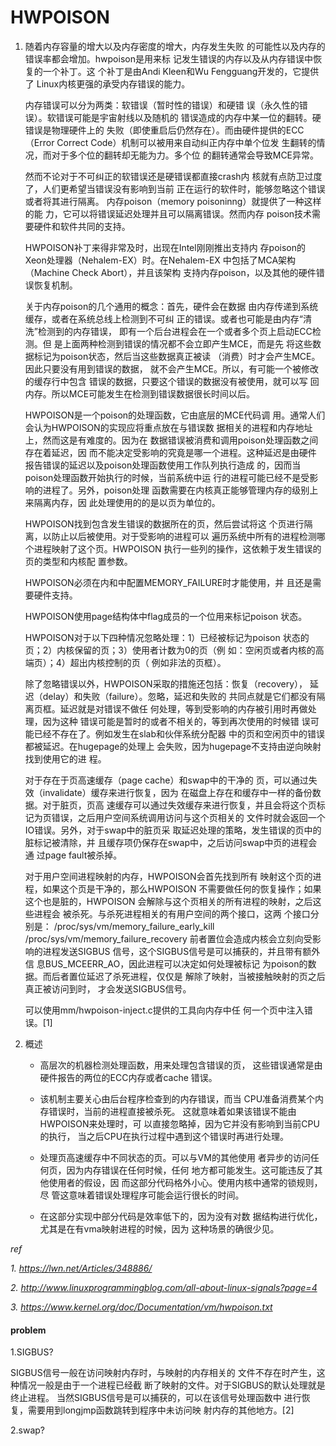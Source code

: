 HWPOISON
========

1.   随着内存容量的增大以及内存密度的增大，内存发生失败
     的可能性以及内存的错误率都会增加。hwpoison是用来标
     记发生错误的内存以及从内存错误中恢复的一个补丁。这
     个补丁是由Andi Kleen和Wu Fengguang开发的，它提供了
     Linux内核更强的承受内存错误的能力。

     内存错误可以分为两类：软错误（暂时性的错误）和硬错
     误（永久性的错误）。软错误可能是宇宙射线以及随机的
     错误造成的内存中某一位的翻转。硬错误是物理硬件上的
     失败（即使重启后仍然存在）。而由硬件提供的ECC（Error 
     Correct Code）机制可以被用来自动纠正内存中单个位发
     生翻转的情况，而对于多个位的翻转却无能为力。多个位
     的翻转通常会导致MCE异常。

     然而不论对于不可纠正的软错误还是硬错误都直接crash内
     核就有点防卫过度了，人们更希望当错误没有影响到当前
     正在运行的软件时，能够忽略这个错误或者将其进行隔离。
     内存poison（memory poisoninng）就提供了一种这样的能
     力，它可以将错误延迟处理并且可以隔离错误。然而内存
     poison技术需要硬件和软件共同的支持。

     HWPOISON补丁来得非常及时，出现在Intel刚刚推出支持内
     存poison的Xeon处理器（Nehalem-EX）时。在Nehalem-EX
     中包括了MCA架构（Machine Check Abort），并且该架构
     支持内存poison，以及其他的硬件错误恢复机制。

     关于内存poison的几个通用的概念：首先，硬件会在数据
     由内存传递到系统缓存，或者在系统总线上检测到不可纠
     正的错误。或者也可能是由内存“清洗”检测到的内存错误，
     即有一个后台进程会在一个或者多个页上启动ECC检测。但
     是上面两种检测到错误的情况都不会立即产生MCE，而是先
     将这些数据标记为poison状态，然后当这些数据真正被读
     （消费）时才会产生MCE。因此只要没有用到错误的数据，
     就不会产生MCE。所以，有可能一个被修改的缓存行中包含
     错误的数据，只要这个错误的数据没有被使用，就可以写
     回内存。所以MCE可能发生在检测到错误数据很长时间以后。

     HWPOISON是一个poison的处理函数，它由底层的MCE代码调
     用。通常人们会认为HWPOISON的实现应将重点放在与错误数
     据相关的进程和内存地址上，然而这是有难度的。因为在
     数据错误被消费和调用poison处理函数之间存在着延迟，因
     而不能决定受影响的究竟是哪一个进程。这种延迟是由硬件
     报告错误的延迟以及poison处理函数使用工作队列执行造成
     的，因而当poison处理函数开始执行的时候，当前系统中运
     行的进程可能已经不是受影响的进程了。另外，poison处理
     函数需要在内核真正能够管理内存的级别上来隔离内存，因
     此处理使用的的是以页为单位的。

     HWPOISON找到包含发生错误的数据所在的页，然后尝试将这
     个页进行隔离，以防止以后被使用。对于受影响的进程可以
     遍历系统中所有的进程检测哪个进程映射了这个页。HWPOISON
     执行一些列的操作，这依赖于发生错误的页的类型和内核配
     置参数。

     HWPOISON必须在内和中配置MEMORY_FAILURE时才能使用，并
     且还是需要硬件支持。

     HWPOISON使用page结构体中flag成员的一个位用来标记poison
     状态。

     HWPOISON对于以下四种情况忽略处理：1）已经被标记为poison
     状态的页；2）内核保留的页；3）使用者计数为0的页（例
     如：空闲页或者内核的高端页）；4）超出内核控制的页（
     例如非法的页框）。

     除了忽略错误以外，HWPOISON采取的措施还包括：恢复（recovery），
     延迟（delay）和失败（failure）。忽略，延迟和失败的
     共同点就是它们都没有隔离页框。延迟就是对错误不做任
     何处理，等到受影响的内存被引用时再做处理，因为这种
     错误可能是暂时的或者不相关的，等到再次使用的时候错
     误可能已经不存在了。例如发生在slab和伙伴系统分配器
     中的页和空闲页中的错误都被延迟。在hugepage的处理上
     会失败，因为hugepage不支持由逆向映射找到使用它的进
     程。

     对于存在于页高速缓存（page cache）和swap中的干净的
     页，可以通过失效（invalidate）缓存来进行恢复，因为
     在磁盘上存在和缓存中一样的备份数据。对于脏页，页高
     速缓存可以通过失效缓存来进行恢复，并且会将这个页标
     记为页错误，之后用户空间系统调用访问与这个页相关的
     文件时就会返回一个IO错误。另外，对于swap中的脏页采
     取延迟处理的策略，发生错误的页中的脏标记被清除，并
     且缓存项仍保存在swap中，之后访问swap中页的进程会通
     过page fault被杀掉。

     对于用户空间进程映射的内存，HWPOISON会首先找到所有
     映射这个页的进程，如果这个页是干净的，那么HWPOISON
     不需要做任何的恢复操作；如果这个也是脏的，HWPOISON
     会解除与这个页相关的所有进程的映射，之后这些进程会
     被杀死。与杀死进程相关的有用户空间的两个接口，这两
     个接口分别是：
     /proc/sys/vm/memory_failure_early_kill
     /proc/sys/vm/memory_failure_recovery
     前者置位会造成内核会立刻向受影响的进程发送SIGBUS
     信号，这个SIGBUS信号是可以捕获的，并且带有额外信
     息BUS_MCEERR_AO，因此进程可以决定如何处理被标记
     为poison的数据。而后者置位延迟了杀死进程，仅仅是
     解除了映射，当被接触映射的页之后真正被访问到时，
     才会发送SIGBUS信号。

     可以使用mm/hwpoison-inject.c提供的工具向内存中任
     何一个页中注入错误。[1]

2.   概述
     * 高层次的机器检测处理函数，用来处理包含错误的页，
       这些错误通常是由硬件报告的两位的ECC内存或者cache
       错误。

     * 该机制主要关心由后台程序检查到的内存错误，而当
       CPU准备消费某个内存错误时，当前的进程直接被杀死。
       这就意味着如果该错误不能由HWPOISON来处理时，可
       以直接忽略掉，因为它并没有影响到当前CPU的执行，
       当之后CPU在执行过程中遇到这个错误时再进行处理。

     * 处理页高速缓存中不同状态的页。可以与VM的其他使用
       者异步的访问任何页，因为内存错误在任何时候，任何
       地方都可能发生。这可能违反了其他使用者的假设，因
       而这部分代码格外小心。使用内核中通常的锁规则，尽
       管这意味着错误处理程序可能会运行很长的时间。

     * 在这部分实现中部分代码是效率低下的，因为没有对数
       据结构进行优化，尤其是在有vma映射进程的时候，因为
       这种场景的确很少见。

     
    
*ref*

*1. https://lwn.net/Articles/348886/*

*2. http://www.linuxprogrammingblog.com/all-about-linux-signals?page=4*

*3. https://www.kernel.org/doc/Documentation/vm/hwpoison.txt*


#### problem

1.SIGBUS?

   SIGBUS信号一般在访问映射内存时，与映射的内存相关的
   文件不存在时产生，这种情况一般是由于一个进程已经截
   断了映射的文件。对于SIGBUS的默认处理就是终止进程。
   当然SIGBUS信号是可以捕获的，可以在该信号处理函数中
   进行恢复，需要用到longjmp函数跳转到程序中未访问映
   射内存的其他地方。[2]

2.swap?
